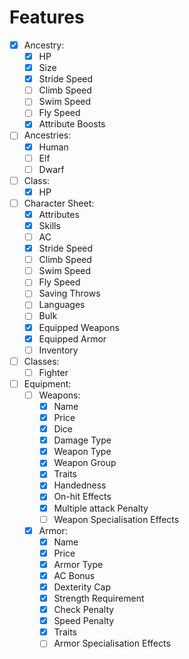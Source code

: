 # Features

- [x] Ancestry:
    - [x] HP
    - [x] Size
    - [x] Stride Speed
    - [ ] Climb Speed
    - [ ] Swim Speed
    - [ ] Fly Speed
    - [x] Attribute Boosts
- [ ] Ancestries:
    - [x] Human
    - [ ] Elf
    - [ ] Dwarf
- [ ] Class:
    - [x] HP
- [ ] Character Sheet:
    - [x] Attributes
    - [x] Skills
    - [ ] AC
    - [x] Stride Speed
    - [ ] Climb Speed
    - [ ] Swim Speed
    - [ ] Fly Speed
    - [ ] Saving Throws
    - [ ] Languages
    - [ ] Bulk
    - [x] Equipped Weapons
    - [x] Equipped Armor
    - [ ] Inventory
- [ ] Classes:
    - [ ] Fighter
- [ ] Equipment:
    - [ ] Weapons:
        - [x] Name
        - [x] Price
        - [x] Dice
        - [x] Damage Type
        - [x] Weapon Type
        - [x] Weapon Group
        - [x] Traits
        - [x] Handedness
        - [x] On-hit Effects
        - [x] Multiple attack Penalty
        - [ ] Weapon Specialisation Effects
    - [x] Armor:
        - [x] Name
        - [x] Price
        - [x] Armor Type
        - [x] AC Bonus
        - [x] Dexterity Cap
        - [x] Strength Requirement
        - [x] Check Penalty
        - [x] Speed Penalty
        - [x] Traits
        - [ ] Armor Specialisation Effects
